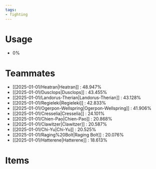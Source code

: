 ```yaml
---
tags:
- fighting
---
```

# Usage
- 0%
# Teammates
- [[2025-01-01/Heatran|Heatran]] : 48.947%
- [[2025-01-01/Dusclops|Dusclops]] : 43.455%
- [[2025-01-01/Landorus-Therian|Landorus-Therian]] : 43.128%
- [[2025-01-01/Regieleki|Regieleki]] : 42.833%
- [[2025-01-01/Ogerpon-Wellspring|Ogerpon-Wellspring]] : 41.906%
- [[2025-01-01/Cresselia|Cresselia]] : 24.101%
- [[2025-01-01/Chien-Pao|Chien-Pao]] : 20.868%
- [[2025-01-01/Clawitzer|Clawitzer]] : 20.587%
- [[2025-01-01/Chi-Yu|Chi-Yu]] : 20.525%
- [[2025-01-01/Raging%20Bolt|Raging Bolt]] : 20.076%
- [[2025-01-01/Hatterene|Hatterene]] : 18.613%
# Items